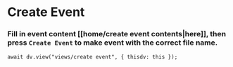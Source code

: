 # Create Event
### Fill in event content [[home/create event contents|here]], then press `Create Event` to make event with the correct file name.

```dataviewjs
await dv.view("views/create event", { thisdv: this });
```
